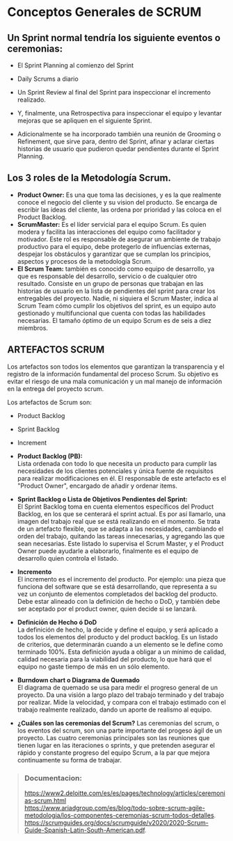# Conceptos Generales de  SCRUM

## Un Sprint normal tendría los siguiente eventos o ceremonias:

- El Sprint Planning al comienzo del Sprint
- Daily Scrums a diario
- Un Sprint Review al final del Sprint para inspeccionar el incremento realizado.
- Y, finalmente, una Retrospectiva para inspeccionar el equipo y levantar mejoras que se apliquen en el siguiente Sprint.

- Adicionalmente se ha incorporado también una reunión de Grooming o Refinement, que sirve para, dentro del Sprint, afinar y aclarar ciertas historias de usuario que pudieron quedar pendientes durante el Sprint Planning.

## Los 3 roles de la Metodología Scrum.

-  **Product Owner:** Es una que toma las decisiones, y es la que realmente conoce el negocio del cliente y su vision del producto. Se encarga de escribir las ideas del cliente, las ordena por prioridad y las coloca en el Product Backlog.
-  **ScrumMaster:** Es el líder servicial para el equipo Scrum. Es quien modera y facilita las interacciones del equipo como facilitador y motivador. Este rol es responsable de asegurar un ambiente de trabajo productivo para el equipo, debe protegerlo de influencias externas, despejar los obstáculos y garantizar que se cumplan los principios, aspectos y procesos de la metodología Scrum.
-  **El Scrum Team:** también es conocido como equipo de desarrollo, ya que es responsable del desarrollo, servicio o de cualquier otro resultado. Consiste en un grupo de personas que trabajan en las historias de usuario en la lista de pendientes del sprint para crear los entregables del proyecto. Nadie, ni siquiera el Scrum Master, indica al Scrum Team cómo cumplir los objetivos del sprint, es un equipo auto gestionado y multifuncional que cuenta con todas las habilidades necesarias. El tamaño óptimo de un equipo Scrum es de seis a diez miembros.

## ARTEFACTOS SCRUM
Los artefactos son todos los elementos que garantizan la transparencia y el registro de la información fundamental del proceso Scrum. Su objetivo es evitar el riesgo de una mala comunicación y un mal manejo de información en la entrega del proyecto scrum.   

Los artefactos de Scrum son:
- Product Backlog
- Sprint Backlog
- Increment

- **Product Backlog (PB):**    
Lista ordenada con todo lo que necesita un producto para cumplir las necesidades de los clientes potenciales y única fuente de requisitos para realizar modificaciones en él.
El responsable de este artefacto es el "Product Owner", encargado de añadir y ordenar items.  

- **Sprint Backlog o Lista de Objetivos Pendientes del Sprint:**   
El Sprint Backlog toma en cuenta elementos específicos del Product Backlog, en los que se centerará el sprint actual. Es por así llamarlo, una imagen del trabajo real que se está realizando en el momento. Se trata de un artefacto flexible, que se adapta a las necesidades, cambiando el orden del trabajo, quitando las tareas innecesarias, y agregando las que sean necesarias. Este listado lo supervisa el Scrum Master, y el Product Owner puede ayudarle a elaborarlo, finalmente es el equipo de desarrollo quien controla el listado.

- **Incremento**   
El incremento es el incremento del producto. Por ejemplo: una pieza que funciona del software que se está desarrollando, que representa a su vez un conjunto de elementos completados del backlog del producto. Debe estar alineado con la definición de hecho o DoD, y también debe ser aceptado por el product owner, quien decide si se lanzará.

- **Definición de Hecho ó DoD**   
La definición de hecho, la decide y define el equipo, y será aplicado a todos los elementos del producto y del product backlog. Es un listado de criterios, que determinarán cuando a un elemento se le define como terminado 100%. Esta definición ayuda a obligar a un mínimo de calidad, calidad necesaria para la viabilidad del producto, lo que hará que el equipo no gaste tiempo de más en un sólo elemento.

- **Burndown chart o Diagrama de Quemado**   
El diagrama de quemado se usa para medir el progreso general de un proyecto. Da una visión a largo plazo del trabajo terminado y del trabajo por realizar. Mide la velocidad, y compara con el trabajo estimado con el trabajo realmente realizado, dando un aporte de realismo al equipo.

- **¿Cuáles son las ceremonias del Scrum?**
Las ceremonias del scrum, o los eventos del scrum, son una parte importante del progeso ágil de un proyecto. Las cuatro ceremonias principales son las reuniones que tienen lugar en las iteraciones o sprints, y que pretenden asegurar el rápido y constante progreso del equipo Scrum, a la par que mejora continuamente su forma de trabajar.


>### Documentacion:
><https://www2.deloitte.com/es/es/pages/technology/articles/ceremonias-scrum.html>  
><https://www.ariadgroup.com/es/blog/todo-sobre-scrum-agile-metodologia/los-componentes-ceremonias-scrum-todos-detalles>.
> <https://scrumguides.org/docs/scrumguide/v2020/2020-Scrum-Guide-Spanish-Latin-South-American.pdf>.
